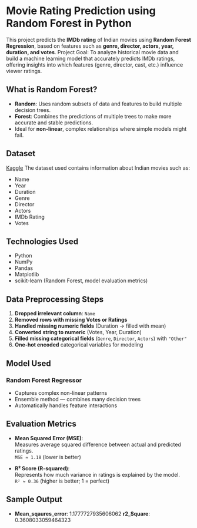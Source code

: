 #  Movie Rating Prediction using Random Forest in Python

This project predicts the **IMDb rating** of Indian movies using **Random Forest Regression**, based on features such as **genre, director, actors, year, duration, and votes**.
Project Goal: To analyze historical movie data and build a machine learning model that accurately predicts IMDb ratings, offering insights into which features (genre, director, cast, etc.) influence viewer ratings.


##  What is Random Forest?
- **Random**: Uses random subsets of data and features to build multiple decision trees.
- **Forest**: Combines the predictions of multiple trees to make more accurate and stable predictions.
- Ideal for **non-linear**, complex relationships where simple models might fail.



##  Dataset
[Kaggle](https://www.kaggle.com/datasets/adrianmcmahon/imdb-india-movies)
The dataset used contains information about Indian movies such as:
- Name
- Year
- Duration
- Genre
- Director
- Actors
- IMDb Rating
- Votes



##  Technologies Used

- Python
- NumPy
- Pandas
- Matplotlib
- scikit-learn (Random Forest, model evaluation metrics)
 

##  Data Preprocessing Steps

1. **Dropped irrelevant column**: `Name`
2. **Removed rows with missing Votes or Ratings**
3. **Handled missing numeric fields** (Duration → filled with mean)
4. **Converted string to numeric** (Votes, Year, Duration)
5. **Filled missing categorical fields** (`Genre`, `Director`, `Actors`) with `"Other"`
6. **One-hot encoded** categorical variables for modeling



##  Model Used

### Random Forest Regressor
- Captures complex non-linear patterns
- Ensemble method — combines many decision trees
- Automatically handles feature interactions



##  Evaluation Metrics

- **Mean Squared Error (MSE)**:  
  Measures average squared difference between actual and predicted ratings.  
  `MSE ≈ 1.18` (lower is better)

- **R² Score (R-squared)**:  
  Represents how much variance in ratings is explained by the model.  
  `R² ≈ 0.36` (higher is better; 1 = perfect)



## Sample Output

- **Mean_sqaures_error**: 1.1777727935606062
  **r2_Square**: 0.3608033059464323
